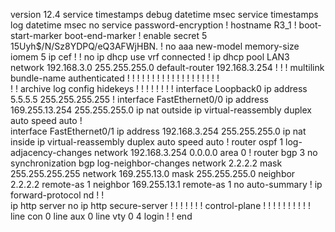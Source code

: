 version 12.4
service timestamps debug datetime msec
service timestamps log datetime msec
no service password-encryption
!
hostname R3_1
!
boot-start-marker
boot-end-marker
!
enable secret 5 $1$5Uyh$/N/Sz8YDPQ/eQ3AFWjHBN.
!
no aaa new-model
memory-size iomem 5
ip cef
!
!
no ip dhcp use vrf connected
!
ip dhcp pool LAN3
   network 192.168.3.0 255.255.255.0
   default-router 192.168.3.254 
!
!
!
multilink bundle-name authenticated
!
!
!
!
!
!
!
!
!
!
!
!
!
!
!
!
!
!
!         
!
!
archive
 log config
  hidekeys
! 
!
!
!
!
!
!
!
interface Loopback0
 ip address 5.5.5.5 255.255.255.255
!
interface FastEthernet0/0
 ip address 169.255.13.254 255.255.255.0
 ip nat outside
 ip virtual-reassembly
 duplex auto
 speed auto
!         
interface FastEthernet0/1
 ip address 192.168.3.254 255.255.255.0
 ip nat inside
 ip virtual-reassembly
 duplex auto
 speed auto
!
router ospf 1
 log-adjacency-changes
 network 192.168.3.254 0.0.0.0 area 0
!
router bgp 3
 no synchronization
 bgp log-neighbor-changes
 network 2.2.2.2 mask 255.255.255.255
 network 169.255.13.0 mask 255.255.255.0
 neighbor 2.2.2.2 remote-as 1
 neighbor 169.255.13.1 remote-as 1
 no auto-summary
!
ip forward-protocol nd
!
!         
ip http server
no ip http secure-server
!
!
!
!
!
!
!
control-plane
!
!
!
!
!
!
!
!
!
!
line con 0
line aux 0
line vty 0 4
 login
!
!
end